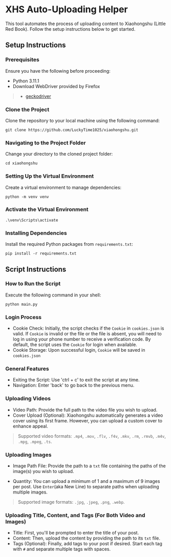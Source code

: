 # XHS Auto-Uploading Helper

This tool automates the process of uploading content to Xiaohongshu (Little Red Book). Follow the setup instructions below to get started.

## Setup Instructions

### Prerequisites

Ensure you have the following before proceeding:
- Python 3.11.1  
- Download WebDriver provided by Firefox
>  - [geckodriver](https://github.com/mozilla/geckodriver)


### Clone the Project

Clone the repository to your local machine using the following command:

```shell
git clone https://github.com/LuckyTime1025/xiaohongshu.git
```

### Navigating to the Project Folder

Change your directory to the cloned project folder:

```shell
cd xiaohongshu
```

### Setting Up the Virtual Environment

Create a virtual environment to manage dependencies:

```shell
python -m venv venv
```

### Activate the Virtual Environment

```shell
.\venv\Scripts\activate
```

### Installing Dependencies

Install the required Python packages from ```requirements.txt```:

```shell
pip install -r requirements.txt
```

## Script Instructions

### How to Run the Script

Execute the following command in your shell:
```shell
python main.py
```

### Login Process

- Cookie Check: Initially, the script checks if the ```Cookie``` in ```cookies.json``` is valid. If ```Cookie``` is invalid or the file or the file is absent, you will need to log in using your phone number to receive a verification code. By default, the script uses the ```Cookie``` for login when available.
- Cookie Storage: Upon successful login, ```Cookie``` will be saved in ```cookies.json``` 

### General Features

- Exiting the Script: Use 'ctrl + c' to exit the script at any time.  
- Navigation: Enter 'back' to go back to the previous menu.


### Uploading Videos

- Video Path: Provide the full path to the video file you wish to upload.
- Cover Upload (Optional): Xiaohongshu automatically generates a video cover using its first frame. However, you can upload a custom cover to enhance appeal.

> Supported video formats: ```.mp4```, ```.mov```, ```.flv```, ```.f4v```, ```.mkv```, ```.rm```, ```.rmvb```, ```.m4v```, ```.mpg```, ```.mpeg```, ```.ts```.


### Uploading Images

- Image Path File: Provide the path to a ```txt``` file containing the paths of the image(s) you wish to upload.

- Quantity: You can upload a minimum of 1 and a maximum of 9 images per post. Use ```Enter```(aka New Line) to separate paths when uploading multiple images.

> Supported image formats: ```.jpg```, ```.jpeg```, ```.png```, ```.webp```.


### Uploading Title, Content, and Tags (For Both Video and Images)

- Title: First, you'll be prompted to enter the title of your post.
- Content: Then, upload the content by providing the path to its ```txt``` file.
- Tags (Optional): Finally, add tags to your post if desired. Start each tag with ```#``` and separate multiple tags with spaces.

